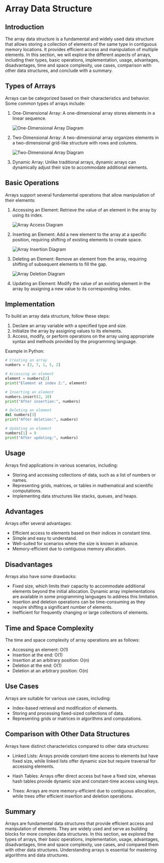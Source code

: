 # Array Data Structure

## Introduction

The array data structure is a fundamental and widely used data structure that allows storing a collection of elements of the same type in contiguous memory locations. It provides efficient access and manipulation of multiple elements. In this section, we will explore the different aspects of arrays, including their types, basic operations, implementation, usage, advantages, disadvantages, time and space complexity, use cases, comparison with other data structures, and conclude with a summary.

## Types of Arrays

Arrays can be categorized based on their characteristics and behavior. Some common types of arrays include:

1. One-Dimensional Array: A one-dimensional array stores elements in a linear sequence.

   ![One-Dimensional Array Diagram](/one_dimensional_array_diagram.jpeg)

2. Two-Dimensional Array: A two-dimensional array organizes elements in a two-dimensional grid-like structure with rows and columns.

   ![Two-Dimensional Array Diagram](/two_dimensional_array_diagram.png)

3. Dynamic Array: Unlike traditional arrays, dynamic arrays can dynamically adjust their size to accommodate additional elements.

## Basic Operations

Arrays support several fundamental operations that allow manipulation of their elements:

1. Accessing an Element: Retrieve the value of an element in the array by using its index.

   ![Array Access Diagram](/array_access_diagram.webp)

2. Inserting an Element: Add a new element to the array at a specific position, requiring shifting of existing elements to create space.

   ![Array Insertion Diagram](/array_insertion_diagram.png)

3. Deleting an Element: Remove an element from the array, requiring shifting of subsequent elements to fill the gap.

   ![Array Deletion Diagram](/array_deletion_diagram.png)

4. Updating an Element: Modify the value of an existing element in the array by assigning a new value to its corresponding index.

## Implementation

To build an array data structure, follow these steps:

1. Declare an array variable with a specified type and size.
2. Initialize the array by assigning values to its elements.
3. Access, modify, or perform operations on the array using appropriate syntax and methods provided by the programming language.

Example in Python:

```python
# Creating an array
numbers = [3, 7, 1, 5, 2]

# Accessing an element
element = numbers[2]
print("Element at index 2:", element)

# Inserting an element
numbers.insert(2, 10)
print("After insertion:", numbers)

# Deleting an element
del numbers[3]
print("After deletion:", numbers)

# Updating an element
numbers[1] = 9
print("After updating:", numbers)

```

## Usage

Arrays find applications in various scenarios, including:

- Storing and accessing collections of data, such as a list of numbers or names.
- Representing grids, matrices, or tables in mathematical and scientific computations.
- Implementing data structures like stacks, queues, and heaps.

## Advantages

Arrays offer several advantages:

- Efficient access to elements based on their indices in constant time.
- Simple and easy to understand.
- Well-suited for scenarios where the size is known in advance.
- Memory-efficient due to contiguous memory allocation.

## Disadvantages

Arrays also have some drawbacks:

- Fixed size, which limits their capacity to accommodate additional elements beyond the initial allocation. Dynamic array implementations are available in some programming languages to address this limitation.
- Insertion and deletion operations can be time-consuming as they require shifting a significant number of elements.
- Inefficient for frequently changing or large collections of elements.

## Time and Space Complexity

The time and space complexity of array operations are as follows:

- Accessing an element: O(1)
- Insertion at the end: O(1)
- Insertion at an arbitrary position: O(n)
- Deletion at the end: O(1)
- Deletion at an arbitrary position: O(n)

## Use Cases

Arrays are suitable for various use cases, including:

- Index-based retrieval and modification of elements.
- Storing and processing fixed-sized collections of data.
- Representing grids or matrices in algorithms and computations.

## Comparison with Other Data Structures

Arrays have distinct characteristics compared to other data structures:

- Linked Lists: Arrays provide constant-time access to elements but have fixed size, while linked lists offer dynamic size but require traversal for accessing elements.

- Hash Tables: Arrays offer direct access but have a fixed size, whereas hash tables provide dynamic size and constant-time access using keys.

- Trees: Arrays are more memory-efficient due to contiguous allocation, while trees offer efficient insertion and deletion operations.

## Summary

Arrays are fundamental data structures that provide efficient access and manipulation of elements. They are widely used and serve as building blocks for more complex data structures. In this section, we explored the types of arrays, their basic operations, implementation, usage, advantages, disadvantages, time and space complexity, use cases, and compared them with other data structures. Understanding arrays is essential for mastering algorithms and data structures.
